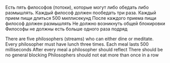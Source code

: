 Есть пять философов (потоки), которые могут либо обедать либо размышлять.
Каждый философ должен пообедать три раза. Каждый прием пищи длиться 500 миллисекунд
После каждого приема пищи философ должен размышлять
Не должно возникнуть общей блокировки
Философы не должны есть больше одного раза подряд

There are five philosophers (streams) who can either dine or meditate.
Every philosopher must have lunch three times. Each meal lasts 500 milliseconds
After every meal a philosopher should reflect
There should be no general blocking
Philosophers should not eat more than once in a row